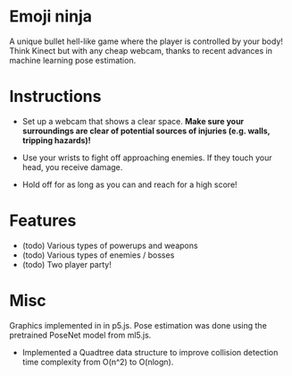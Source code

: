 # Emoji ninja
A unique bullet hell-like game where the player is controlled by your body! Think Kinect but with any cheap webcam, thanks to recent advances in machine learning pose estimation.

# Instructions
- Set up a webcam that shows a clear space. **Make sure your surroundings are clear of potential sources of injuries (e.g. walls, tripping hazards)!**

- Use your wrists to fight off approaching enemies. If they touch your head, you receive damage.

- Hold off for as long as you can and reach for a high score!

# Features
- (todo) Various types of powerups and weapons
- (todo) Various types of enemies / bosses
- (todo) Two player party!

# Misc
Graphics implemented in in p5.js. Pose estimation was done using the pretrained PoseNet model from ml5.js. 
- Implemented a Quadtree data structure to improve collision detection time complexity from O(n^2) to O(nlogn).